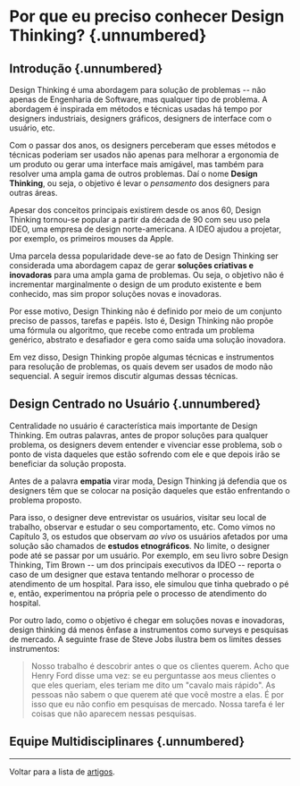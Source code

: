 
# Por que eu preciso conhecer Design Thinking?   {.unnumbered}

## Introdução {.unnumbered}

Design Thinking é uma abordagem para solução de problemas -- não apenas
de Engenharia de Software, mas qualquer tipo de problema.
A abordagem é inspirada em métodos e técnicas usadas há tempo
por designers industriais, designers gráficos, designers
de interface com o usuário, etc.

Com o passar dos anos, os designers perceberam que esses métodos e técnicas poderiam
ser usados não apenas para melhorar a ergonomia de um produto ou gerar
uma interface mais amigável, mas também para resolver uma ampla gama
de outros problemas. Daí o nome **Design Thinking**, ou seja, o objetivo é
levar o *pensamento* dos designers para outras áreas.

Apesar dos conceitos principais existirem desde os anos 60,
Design Thinking tornou-se popular a partir da década de 90 
com seu uso pela IDEO, uma empresa de design norte-americana. 
A IDEO ajudou a projetar, por exemplo, os primeiros
mouses da Apple.

Uma parcela dessa popularidade deve-se ao fato de Design Thinking ser 
considerada uma abordagem capaz de gerar **soluções criativas e 
inovadoras** para uma ampla gama de problemas. Ou seja, o objetivo 
não é  incrementar marginalmente o design de um produto existente
e bem conhecido, mas sim propor soluções novas e inovadoras.

Por esse motivo, Design Thinking não é definido por meio de um 
conjunto preciso de passos, tarefas e papéis. Isto é, Design Thinking
não propõe uma fórmula ou algoritmo, que recebe como entrada um problema
genérico, abstrato e desafiador e gera como saída uma solução inovadora.

Em vez disso, Design Thinking propõe algumas técnicas e instrumentos para resolução de problemas, os quais devem ser usados de
modo não sequencial. A seguir iremos discutir algumas dessas técnicas.

## Design Centrado no Usuário {.unnumbered}

Centralidade no usuário é característica mais importante de Design Thinking.
Em outras palavras, antes de propor soluções para qualquer problema, 
os designers devem entender e vivenciar esse problema, sob o ponto de 
vista daqueles que estão sofrendo com ele e que depois irão se beneficiar 
da solução proposta.

Antes de a palavra **empatia** virar moda, Design Thinking já defendia que os designers têm que se colocar na posição daqueles que estão enfrentando o problema
proposto. 

Para isso, o designer deve entrevistar os usuários, visitar seu
local de trabalho, observar e estudar o seu comportamento, etc. Como vimos no
Capítulo 3, os estudos que observam *ao vivo* os usuários afetados
por uma solução são chamados de **estudos etnográficos**. No limite, o designer
pode até se passar por um usuário. Por exemplo, em seu livro sobre Design
Thinking, Tim Brown -- um dos principais executivos da IDEO -- reporta o
caso de um designer que estava tentando melhorar o processo de atendimento
de um hospital. Para isso, ele simulou que tinha quebrado o pé e, então, experimentou na própria pele o processo de atendimento do hospital.

Por outro lado, como o objetivo é chegar em soluções novas e inovadoras, 
design thinking dá menos ênfase a instrumentos como surveys e pesquisas de mercado.  A seguinte frase de Steve Jobs ilustra bem os limites desses
instrumentos:

> Nosso trabalho é descobrir antes o que os clientes querem. Acho que Henry Ford disse uma vez: se eu perguntasse aos meus clientes o que eles queriam, eles teriam me dito um "cavalo mais rápido". As pessoas não sabem o que querem até que você mostre a elas. É por isso que eu não confio em pesquisas de mercado. Nossa tarefa é ler coisas que não aparecem nessas pesquisas.

## Equipe Multidisciplinares {.unnumbered}


* * * 

Voltar para a lista de [artigos](./artigos.html).
